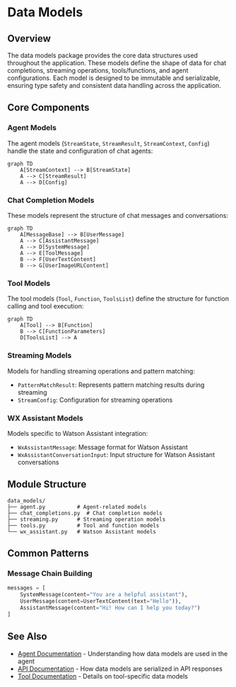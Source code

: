 # Data Models

## Overview

The data models package provides the core data structures used throughout the application. These models define the shape of data for chat completions, streaming operations, tools/functions, and agent configurations. Each model is designed to be immutable and serializable, ensuring type safety and consistent data handling across the application.

## Core Components

### Agent Models

The agent models (`StreamState`, `StreamResult`, `StreamContext`, `Config`) handle the state and configuration of chat agents:

```mermaid
graph TD
    A[StreamContext] --> B[StreamState]
    A --> C[StreamResult]
    A --> D[Config]
```

### Chat Completion Models

These models represent the structure of chat messages and conversations:

```mermaid
graph TD
    A[MessageBase] --> B[UserMessage]
    A --> C[AssistantMessage]
    A --> D[SystemMessage]
    A --> E[ToolMessage]
    B --> F[UserTextContent]
    B --> G[UserImageURLContent]
```

### Tool Models

The tool models (`Tool`, `Function`, `ToolsList`) define the structure for function calling and tool execution:

```mermaid
graph TD
    A[Tool] --> B[Function]
    B --> C[FunctionParameters]
    D[ToolsList] --> A
```

### Streaming Models

Models for handling streaming operations and pattern matching:

- `PatternMatchResult`: Represents pattern matching results during streaming
- `StreamConfig`: Configuration for streaming operations

### WX Assistant Models

Models specific to Watson Assistant integration:

- `WxAssistantMessage`: Message format for Watson Assistant
- `WxAssistantConversationInput`: Input structure for Watson Assistant conversations


## Module Structure

```
data_models/
├── agent.py          # Agent-related models
├── chat_completions.py  # Chat completion models
├── streaming.py      # Streaming operation models
├── tools.py          # Tool and function models
└── wx_assistant.py   # Watson Assistant models
```

## Common Patterns

### Message Chain Building

```python
messages = [
    SystemMessage(content="You are a helpful assistant"),
    UserMessage(content=UserTextContent(text="Hello")),
    AssistantMessage(content="Hi! How can I help you today?")
]
```

## See Also

- [Agent Documentation](../agent/index.md) - Understanding how data models are used in the agent
- [API Documentation](../api/index.md) - How data models are serialized in API responses
- [Tool Documentation](../tools/index.md) - Details on tool-specific data models